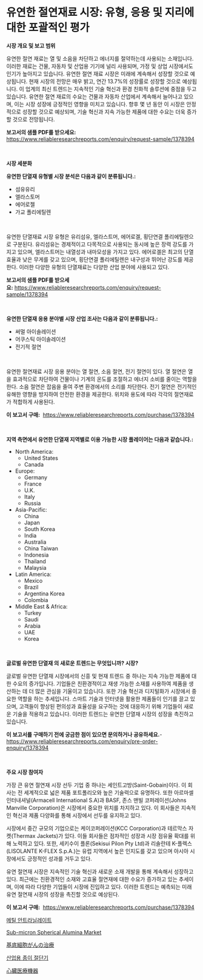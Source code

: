 <p><h1>유연한 절연재료 시장: 유형, 응용 및 지리에 대한 포괄적인 평가</h1></p><p><strong>시장 개요 및 보고 범위</strong></p>
<p><p>유연한 절연 재료는 열 및 소음을 차단하고 에너지를 절약하는데 사용되는 소재입니다. 이러한 재료는 건물, 자동차 및 산업용 기기에 널리 사용되며, 가정 및 상업 시장에서도 인기가 높아지고 있습니다. 유연한 절연 재료 시장은 미래에 계속해서 성장할 것으로 예상됩니다. 현재 시장의 전망은 매우 밝고, 연간 13.7%의 성장률로 성장할 것으로 예상됩니다. 이 업계의 최신 트렌드는 지속적인 기술 혁신과 환경 친화적 솔루션에 중점을 두고 있습니다. 유연한 절연 재료의 수요는 건물과 자동차 산업에서 계속해서 늘어나고 있으며, 이는 시장 성장에 긍정적인 영향을 미치고 있습니다. 향후 몇 년 동안 이 시장은 안정적으로 성장할 것으로 예상되며, 기술 혁신과 지속 가능한 제품에 대한 수요는 더욱 증가할 것으로 전망됩니다.</p></p>
<p><strong>보고서의 샘플 PDF를 받으세요:</strong> <a href="https://www.reliableresearchreports.com/enquiry/request-sample/1378394">https://www.reliableresearchreports.com/enquiry/request-sample/1378394</a></p>
<p>&nbsp;</p>
<p><strong>시장 세분화</strong></p>
<p><strong>유연한 단열재 유형별 시장 분석은 다음과 같이 분류됩니다.:</strong></p>
<p><ul><li>섬유유리</li><li>엘라스토머</li><li>에어로젤</li><li>가교 폴리에틸렌</li></ul></p>
<p>&nbsp;</p>
<p><p>유연한 단열재료 시장 유형은 유리섬유, 엘라스트머, 에어로겔, 횡단연결 폴리에틸렌으로 구분된다. 유리섬유는 경제적이고 다목적으로 사용되는 동시에 높은 장력 강도를 가지고 있으며, 엘라스트머는 내열성과 내마모성을 가지고 있다. 에어로겔은 최고의 단열 효율과 낮은 무게를 갖고 있으며, 횡단연결 폴리에틸렌은 내구성과 뛰어난 강도를 제공한다. 이러한 다양한 유형의 단열재료는 다양한 산업 분야에 사용되고 있다.</p></p>
<p><strong>보고서의 샘플 PDF를 받으세요:</strong>&nbsp;<a href="https://www.reliableresearchreports.com/enquiry/request-sample/1378394">https://www.reliableresearchreports.com/enquiry/request-sample/1378394</a></p>
<p>&nbsp;</p>
<p><strong> 유연한 단열재 응용 분야별 시장 산업 조사는 다음과 같이 분류됩니다.:</strong></p>
<p><ul><li>써멀 아이솔레이션</li><li>어쿠스틱 아이솔레이션</li><li>전기적 절연</li></ul></p>
<p>&nbsp;</p>
<p><p>유연한 절연재료 시장 응용 분야는 열 절연, 소음 절연, 전기 절연이 있다. 열 절연은 열을 효과적으로 차단하여 건물이나 기계의 온도를 조절하고 에너지 소비를 줄이는 역할을 한다. 소음 절연은 잡음을 줄여 주변 환경에서의 소리를 차단한다. 전기 절연은 전기적인 유해한 영향을 방지하여 안전한 환경을 제공한다. 위치와 용도에 따라 각각의 절연재료가 적합하게 사용된다.</p></p>
<p><strong>이 보고서 구매:</strong>&nbsp; <a href="https://www.reliableresearchreports.com/purchase/1378394">https://www.reliableresearchreports.com/purchase/1378394</a></p>
<p>&nbsp;</p>
<p><strong>지역 측면에서 유연한 단열재 지역별로 이용 가능한 시장 플레이어는 다음과 같습니다.:</strong></p>
<p><ul>
    <li>
        North America:
        <ul>
            <li>United States</li>
            <li>Canada</li>
        </ul>
    </li>
    <li>
        Europe:
        <ul>
            <li>Germany</li>
            <li>France</li>
            <li>U.K.</li>
            <li>Italy</li>
            <li>Russia</li>
        </ul>
    </li>
    <li>
        Asia-Pacific:
        <ul>
            <li>China</li>
            <li>Japan</li>
            <li>South Korea</li>
            <li>India</li>
            <li>Australia</li>
            <li>China Taiwan</li>
            <li>Indonesia</li>
            <li>Thailand</li>
            <li>Malaysia</li>
        </ul>
    </li>
    <li>
        Latin America:
        <ul>
            <li>Mexico</li>
            <li>Brazil</li>
            <li>Argentina Korea</li>
            <li>Colombia</li>
        </ul>
    </li>
    <li>
        Middle East & Africa:
        <ul>
            <li>Turkey</li>
            <li>Saudi</li>
            <li>Arabia</li>
            <li>UAE</li>
            <li>Korea</li>
        </ul>
    </li>
    </ul></p>
<p>&nbsp;</p>
<p><strong>글로벌 유연한 단열재 의 새로운 트렌드는 무엇입니까? 시장?</strong></p>
<p><p>글로벌 유연한 단열재 시장에서의 신흥 및 현재 트렌드 중 하나는 지속 가능한 제품에 대한 수요의 증가입니다. 기업들은 친환경적이고 재생 가능한 소재를 사용하여 제품을 생산하는 데 더 많은 관심을 기울이고 있습니다. 또한 기술 혁신과 디지털화가 시장에서 중요한 역할을 하는 추세입니다. 스마트 기술과 인터넷을 활용한 제품들이 인기를 끌고 있으며, 고객들이 향상된 편의성과 효율성을 요구하는 것에 대응하기 위해 기업들이 새로운 기술을 적용하고 있습니다. 이러한 트렌드는 유연한 단열재 시장의 성장을 촉진하고 있습니다.</p></p>
<p><strong>이 보고서를 구매하기 전에 궁금한 점이 있으면 문의하거나 공유하세요.</strong>- <a href="https://www.reliableresearchreports.com/enquiry/pre-order-enquiry/1378394">https://www.reliableresearchreports.com/enquiry/pre-order-enquiry/1378394</a></p>
<p>&nbsp;</p>
<p><strong>주요 시장 참여자</strong></p>
<p><p>가장 큰 유연 절연재 시장 선두 기업 중 하나는 세인트고방(Saint-Gobain)이다. 이 회사는 전 세계적으로 넓은 제품 포트폴리오와 높은 기술력으로 유명하다. 또한 아르마셀 인터내셔널(Armacell International S.A)과 BASF, 존스 맨빌 코퍼레이션(Johns Manville Corporation)은 시장에서 중요한 위치를 차지하고 있다. 이 회사들은 지속적인 혁신과 제품 다양화를 통해 시장에서 선두를 유지하고 있다.</p><p>시장에서 중간 규모의 기업으로는 케이코퍼레이션(KCC Corporation)과 테르막스 자켓(Thermax Jackets)가 있다. 이들 회사들은 점차적인 성장과 시장 점유율 확대를 위해 노력하고 있다. 또한, 세키수이 플론(Sekisui Pilon Pty Ltd)과 리솔란테 K-플렉스(LISOLANTE K-FLEX S.p.A.)는 유럽 지역에서 높은 인지도를 갖고 있으며 아시아 시장에서도 긍정적인 성과를 거두고 있다.</p><p>유연 절연재 시장은 지속적인 기술 혁신과 새로운 소재 개발을 통해 계속해서 성장하고 있다. 최근에는 친환경적인 소재와 고효율 절연재에 대한 수요가 증가하고 있는 추세이며, 이에 따라 다양한 기업들이 시장에 진입하고 있다. 이러한 트렌드는 예측되는 미래 유연 절연재 시장의 성장을 촉진할 것으로 예상된다.</p></p>
<p><strong>이 보고서 구매:</strong>&nbsp;&nbsp;<a href="https://www.reliableresearchreports.com/purchase/1378394">https://www.reliableresearchreports.com/purchase/1378394</a></p>
<p><p><a href="https://medium.com/@lizaheller2023/%EB%A9%94%ED%8B%B8-%EC%95%88%ED%8A%B8%EB%9D%BC%EB%8B%90%EB%A0%88%EC%9D%B4%ED%8A%B8-%EC%8B%9C%EC%9E%A5-%EB%B6%84%EC%84%9D-cagr-%EC%8B%9C%EC%9E%A5-%EC%84%B8%EB%B6%84%ED%99%94-%EB%B0%8F-%EC%84%B8%EA%B3%84-%EC%82%B0%EC%97%85-%EA%B0%9C%EC%9A%94-f72854a5dcbe">메틸 안트라닐레이트</a></p><p><a href="https://github.com/marloy8/Market-Research-Report-List-3/blob/main/sub-micron-spherical-alumina-market.md">Sub-micron Spherical Alumina Market</a></p><p><a href="https://medium.com/@colbu56546/%E5%9F%BA%E5%BA%95%E7%B4%B0%E8%83%9E%E7%99%8C%E6%B2%BB%E7%99%82%E5%B8%82%E5%A0%B4-2031%E5%B9%B4%E3%81%BE%E3%81%A7%E3%81%AE%E5%8B%95%E5%90%91-%E4%BA%88%E6%B8%AC-%E7%AB%B6%E4%BA%89%E5%88%86%E6%9E%90-d191276dab89">基底細胞がんの治療</a></p><p><a href="https://github.com/plelbej847484502/Market-Research-Report-List-1/blob/main/6229485502.md">산업용 종이 절단기</a></p><p><a href="https://github.com/oafhukehf4709715/Market-Research-Report-List-1/blob/main/3718508810.md">心臓医療機器</a></p></p>
